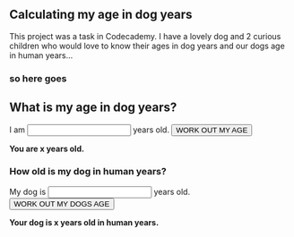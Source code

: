 <script>
  function ageInDogYears(age=21) {
    let earlyYears = 2;
    earlyYears * 10.5;
    let laterYears= age-2;
    laterYears * 4;
    let calculatedAge = earlyYears+laterYears;
    return `You are ${age}, that's ${calculatedAge} in dog years.`;
}

function ageInHumanYears(dogAge=1) {
    let childhood = 2;
    childhood *= 10.5;
    let adulthood = dogAge-2;
    adulthood *= 4;
    if(age<=2){
        let babyDog = age * 10.5;
        return `Your dog is ${dogAge}, that's ${babyDog} in human Years.`
    }else{
        let adjustedAge = childhood+adulthood;
        return `Your dog is ${dogAge}, that's ${adjustedAge} in human Years.`
    }
}
</script>

## Calculating my age in dog years

This project was a task in Codecademy. 
I have a lovely dog and 2 curious children who would love to know their ages in dog years 
and our dogs age in human years...

### so here goes

## What is my age in dog years?

I am <input type="number" id="age" name="age"/> years old. 
<input type="button" onclick="ageInDogYears()" value="WORK OUT MY AGE" />

**You are x years old.**

### How old is my dog in human years?

My dog is <input type="number" id="age" name="age"/> years old.
<button name="button" onclick="http://www.google.com">WORK OUT MY DOGS AGE</button>

**Your dog is x years old in human years.**


